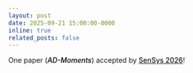 ```yaml
---
layout: post
date: 2025-09-21 15:00:00-0000
inline: true
related_posts: false
---
```


One paper (<em style="font-weight: 500; color: black;">AD-Moments</em>) accepted by <a href="https://sensys.acm.org/2026/" style="font-weight: 500;">SenSys 2026</a>!